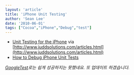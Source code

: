 ```yaml
---
layout: 'article'
title: 'iPhone Unit Testing'
author: 'Sean Lee'
date: '2010-06-01'
tags: ["Cocoa","iPhone","Debug","test"]
---
```


 * [Unit Testing for the iPhone](http://www.juddsolutions.com/downloads/UnitTestingForTheiPhone.pdf) via [http://www.juddsolutions.com/articles.html](http://www.juddsolutions.com/articles.html)
 * [How to Debug iPhone Unit Tests](http://www.grokkingcocoa.com/how_to_debug_iphone_unit_te.html)

_[GoogleTest](http://code.google.com/p/googletest)로는 쉽게 성공하지는 못했네요. 또 업데이트 하겠습니다._
